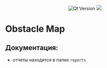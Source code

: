 <p align = "center">
  <img src = "https://img.shields.io/badge/Qt_Creator-5.0.2-41CD52?style=plastic&logo=Qt&labelColor=black" alt = "Qt Version">
  <img src = "https://img.shields.io/badge/Doxygen-1.10.0-%23?style=plastic&logo=doxygen&logoColor=%232C4AA8&label=Doxygen&labelColor=black&color=%232C4AA8">
</p>

# Obstacle Map



## Документация:
* отчеты находятся в папке ```reports```
